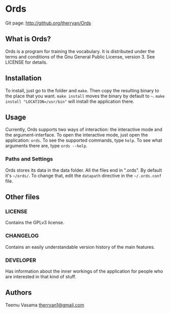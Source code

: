 # Ords

Git page: http://github.org/therryan/Ords

## What is Ords?

Ords is a program for training the vocabulary.
It is distributed under the terms and conditions of the Gnu General Public License, version 3. See LICENSE for details.

## Installation

To install, just go to the folder and `make`.
Then copy the resulting binary to the place that you want.
`make install` moves the binary by default to `~`. `make install "LOCATION=/usr/bin"` will install the application there.

## Usage

Currently, Ords supports two ways of interaction: the interactive mode and the argument-interface.
To open the interactive mode, just open the application: `ords`. To see the supported commands, type `help`.
To see what arguments there are, type `ords --help`.

### Paths and Settings

Ords stores its data in the data folder. All the files end in ".ords". By default it's `~/ords/`.
To change that, edit the `datapath` directive in the `~/.ords.conf` file.

## Other files

### LICENSE

Contains the GPLv3 license.

### CHANGELOG

Contains an easily understandable version history of the main features.

### DEVELOPER

Has information about the inner workings of the application for people who are interested in that kind of stuff.

## Authors

Teemu Vasama <therryan1@gmail.com>